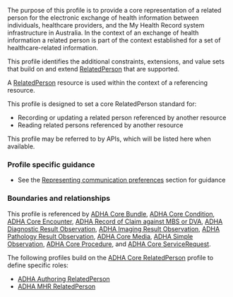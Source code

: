 The purpose of this profile is to provide a core representation of a related person for the electronic exchange of health information between individuals, healthcare providers, and the My Health Record system infrastructure in Australia.
In the context of an exchange of health information a related person is part of the context established for a set of healthcare-related information.

This profile identifies the additional constraints, extensions, and value sets that build on and extend [RelatedPerson](http://hl7.org/fhir/R4/relatedperson.html) that are supported.

A [RelatedPerson](http://hl7.org/fhir/R4/relatedperson.html) resource is used within the context of a referencing resource. 

This profile is designed to set a core RelatedPerson standard for:
* Recording or updating a related person referenced by another resource
* Reading related persons referenced by another resource

This profile may be referred to by APIs, which will be listed here when available.
 

### Profile specific guidance
- See the [Representing communication preferences](guidance.html#representing-communication-preferences) section for guidance


### Boundaries and relationships
This profile is referenced by 
[ADHA Core Bundle](StructureDefinition-dh-bundle-core-1.html), 
[ADHA Core Condition](StructureDefinition-dh-condition-core-1.html), 
[ADHA Core Encounter](StructureDefinition-dh-encounter-core-1.html), 
[ADHA Record of Claim against MBS or DVA](StructureDefinition-dh-explanationofbenefit-medicare-mbs-1.html),
[ADHA Diagnostic Result Observation](StructureDefinition-dh-observation-diagnosticresult-1.html),
[ADHA Imaging Result Observation](StructureDefinition-dh-observation-diagnosticresult-imag-1.html),
[ADHA Pathology Result Observation](StructureDefinition-dh-observation-diagnosticresult-path-1.html),
[ADHA Core Media](StructureDefinition-dh-media-core-1.html), 
[ADHA Simple Observation](StructureDefinition-dh-observation-simple-1.html),
[ADHA Core Procedure](StructureDefinition-dh-procedure-core-1.html), and
[ADHA Core ServiceRequest](StructureDefinition-dh-servicerequest-core-1.html).

The following profiles build on the [ADHA Core RelatedPerson](StructureDefinition-dh-relatedperson-core-1.html) profile to define specific roles:
* [ADHA Authoring RelatedPerson](StructureDefinition-dh-relatedperson-author-1.html)
* [ADHA MHR RelatedPerson](StructureDefinition-dh-relatedperson-mhr-1.html)